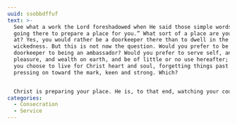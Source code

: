 ```yaml
---
uuid: ssobbdffuf
text: >-
  See what a work the Lord foreshadowed when He said those simple words, “I am
  going there to prepare a place for you.” What sort of a place are you aiming
  at? Yes, you would rather be a doorkeeper there than to dwell in the tents of
  wickedness. But this is not now the question. Would you prefer to be a
  doorkeeper to being an ambassador? Would you prefer to serve self, and
  pleasure, and wealth on earth, and be of little or no use hereafter; or will
  you choose to live for Christ heart and soul, forgetting things past and
  pressing on toward the mark, keen and strong. Which?


  Christ is preparing your place. He is, to that end, watching your course on earth. The sons of Zebedee demanded to sit on the right and left of the King Himself. Do not follow the other disciples in their anger at this request. It is well to aim high. It is contemptible to seek merely to “get saved.” But remember our Lord’s reply to the disciples, “Can ye drink of My cup, and be baptized with My baptism?” Ah, that is it! We are carving out our own destiny every moment. The Judgment Seat of Christ will settle all. There will be no respect of persons there. But the faithful servant will take a higher place and portion, and the slothful and worldly will be saved, that is all.
categories:
  - Consecration
  - Service
---
```

